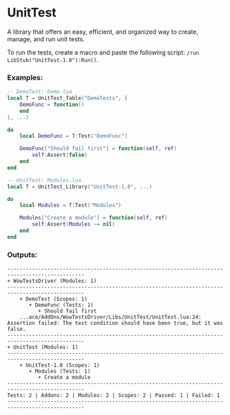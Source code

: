# UnitTest

A library that offers an easy, efficient, and organized way to create, manage, and run unit tests.

To run the tests, create a macro and paste the following script: `/run LibStub("UnitTest-1.0"):Run()`.

### Examples:

```lua
-- DemoTest: Demo.lua
local T = UnitTest_Table("DemoTests", {
    DemoFunc = function()
    end
}, ...)

do
    local DemoFunc = T:Test("DemoFunc")

    DemoFunc["Should fail first"] = function(self, ref)
        self:Assert(false)
    end
end
```
```lua
-- UnitTest: Modules.lua
local T = UnitTest_Library("UnitTest-1.0", ...)

do
    local Modules = T:Test("Modules")

    Modules["Create a module"] = function(self, ref)
        self:Assert(Modules ~= nil)
    end
end
```

### Outputs:

```
-----------------------------------------------------------------------------------------------
+ WowTestsDriver (Modules: 1)
-----------------------------------------------------------------------------------------------
    + DemoTest (Scopes: 1)
       + DemoFunc (Tests: 1)
          + Should fail first
    ...ace/AddOns/WowTestsDriver/Libs/UnitTest/UnitTest.lua:24: Assertion failed: The test condition should have been true, but it was false.
-----------------------------------------------------------------------------------------------
+ UnitTest (Modules: 1)
-----------------------------------------------------------------------------------------------
    + UnitTest-1.0 (Scopes: 1)
       + Modules (Tests: 1)
          + Create a module
-----------------------------------------------------------------------------------------------
Tests: 2 | Addons: 2 | Modules: 2 | Scopes: 2 | Passed: 1 | Failed: 1
-----------------------------------------------------------------------------------------------
```







